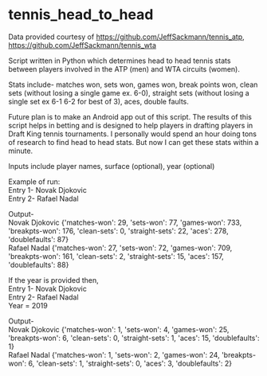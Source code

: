# tennis_head_to_head

Data provided courtesy of https://github.com/JeffSackmann/tennis_atp, https://github.com/JeffSackmann/tennis_wta

Script written in Python which determines head to head tennis stats between players involved in the ATP (men) and WTA circuits (women).

Stats include- matches won, sets won, games won, break points won, clean sets (without losing a single game ex. 6-0), straight sets (without losing a single set ex 6-1 6-2 for best of 3), aces, double faults.

Future plan is to make an Android app out of this script. The results of this script helps in betting and is designed to help players in drafting players in Draft King tennis tournaments. 
I personally would spend an hour doing tons of research to find head to head stats. But now I can get these stats within a minute.

Inputs include player names, surface (optional), year (optional)

Example of run:  
Entry 1- Novak Djokovic  
Entry 2- Rafael Nadal  

Output-  
Novak Djokovic {'matches-won': 29, 'sets-won': 77, 'games-won': 733, 'breakpts-won': 176, 'clean-sets': 0, 'straight-sets': 22, 'aces': 278, 'doublefaults': 87}  
Rafael Nadal {'matches-won': 27, 'sets-won': 72, 'games-won': 709, 'breakpts-won': 161, 'clean-sets': 2, 'straight-sets': 15, 'aces': 157, 'doublefaults': 88}  
  
If the year is provided then,  
Entry 1- Novak Djokovic  
Entry 2- Rafael Nadal  
Year = 2019  

Output-  
Novak Djokovic {'matches-won': 1, 'sets-won': 4, 'games-won': 25, 'breakpts-won': 6, 'clean-sets': 0, 'straight-sets': 1, 'aces': 15, 'doublefaults': 1}  
Rafael Nadal {'matches-won': 1, 'sets-won': 2, 'games-won': 24, 'breakpts-won': 6, 'clean-sets': 1, 'straight-sets': 0, 'aces': 3, 'doublefaults': 2}  
